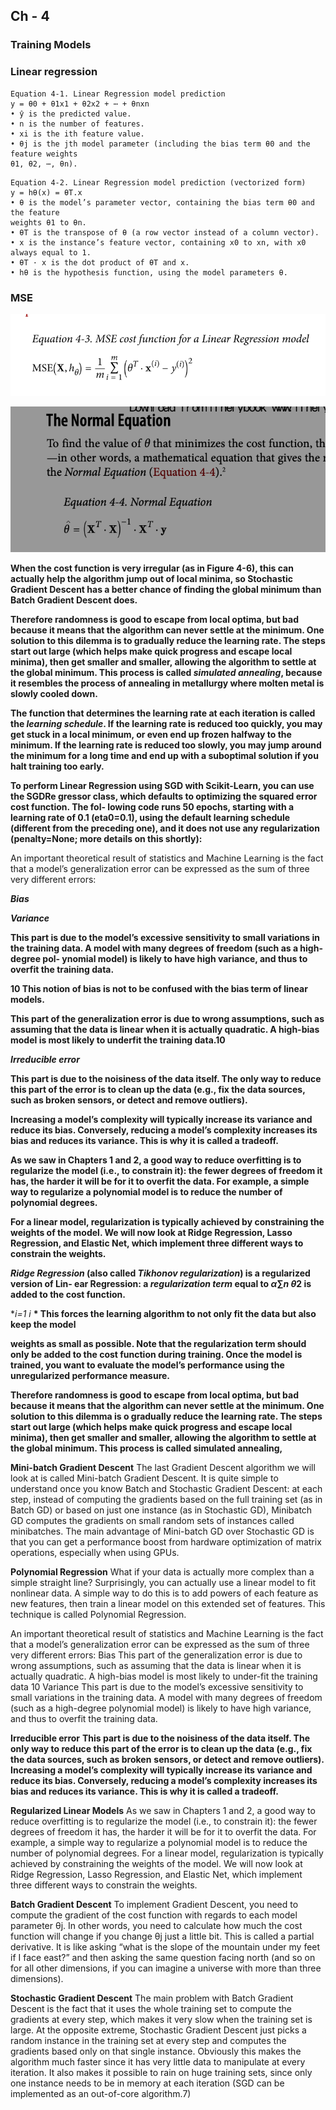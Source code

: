 ## Ch - 4 
### Training Models

### Linear regression 
```
Equation 4-1. Linear Regression model prediction
y = θ0 + θ1x1 + θ2x2 + ⋯ + θnxn
• ŷ is the predicted value.
• n is the number of features.
• xi is the ith feature value.
• θj is the jth model parameter (including the bias term θ0 and the feature weights
θ1, θ2, ⋯, θn).

```

```
Equation 4-2. Linear Regression model prediction (vectorized form)
y = hθ(x) = θT.x
• θ is the model’s parameter vector, containing the bias term θ0 and the feature
weights θ1 to θn.
• θT is the transpose of θ (a row vector instead of a column vector).
• x is the instance’s feature vector, containing x0 to xn, with x0 always equal to 1.
• θT · x is the dot product of θT and x.
• hθ is the hypothesis function, using the model parameters θ.

```


### MSE

![mse equation](mse.png)



![mse equation](normal.png)



**When the cost function is very irregular (as in Figure 4-6), this can actually help the algorithm jump out of local minima, so Stochastic Gradient Descent has a better chance of finding the global minimum than Batch Gradient Descent does.**

**Therefore randomness is good to escape from local optima, but bad because it means that the algorithm can never settle at the minimum. One solution to this dilemma is to gradually reduce the learning rate. The steps start out large (which helps make quick progress and escape local minima), then get smaller and smaller, allowing the algorithm to settle at the global minimum. This process is called *simulated annealing*, because it resembles the process of annealing in metallurgy where molten metal is slowly cooled down.**

**The function that determines the learning rate at each iteration is called the *learning schedule*. If the learning rate is reduced too quickly, you may get stuck in a local minimum, or even end up frozen halfway to the minimum. If the learning rate is reduced too slowly, you may jump around the minimum for a long time and end up with a suboptimal solution if you halt training too early.**

**To perform Linear Regression using SGD with Scikit-Learn, you can use the SGDRe gressor class, which defaults to optimizing the squared error cost function. The fol‐ lowing code runs 50 epochs, starting with a learning rate of 0.1 (eta0=0.1), using the default learning schedule (different from the preceding one), and it does not use any regularization (penalty=None; more details on this shortly):**

An important theoretical result of statistics and Machine Learning is the fact that a model’s generalization error can be expressed as the sum of three very different errors:

***Bias***

***Variance***

**This part is due to the model’s excessive sensitivity to small variations in the training data. A model with many degrees of freedom (such as a high-degree pol‐ ynomial model) is likely to have high variance, and thus to overfit the training data.**

**10 This notion of bias is not to be confused with the bias term of linear models.**

**This part of the generalization error is due to wrong assumptions, such as assuming that the data is linear when it is actually quadratic. A high-bias model is most likely to underfit the training data.10**

***Irreducible error***

**This part is due to the noisiness of the data itself. The only way to reduce this part of the error is to clean up the data (e.g., fix the data sources, such as broken sensors, or detect and remove outliers).**

**Increasing a model’s complexity will typically increase its variance and reduce its bias. Conversely, reducing a model’s complexity increases its bias and reduces its variance. This is why it is called a tradeoff.**

**As we saw in Chapters 1 and 2, a good way to reduce overfitting is to regularize the model (i.e., to constrain it): the fewer degrees of freedom it has, the harder it will be for it to overfit the data. For example, a simple way to regularize a polynomial model is to reduce the number of polynomial degrees.**

**For a linear model, regularization is typically achieved by constraining the weights of the model. We will now look at Ridge Regression, Lasso Regression, and Elastic Net, which implement three different ways to constrain the weights.**

***Ridge Regression* (also called *Tikhonov regularization*) is a regularized version of Lin‐ ear Regression: a *regularization term* equal to *α*∑*n* *θ*2 is added to the cost function.**

***i*=1 *i**
**\* This forces the learning algorithm to not only fit the data but also keep the model**

**weights as small as possible. Note that the regularization term should only be added to the cost function during training. Once the model is trained, you want to evaluate the model’s performance using the unregularized performance measure.**

**Therefore randomness is good to escape from local optima, but bad because it means that the algorithm can never settle at the minimum. One solution to this dilemma is o gradually reduce the learning rate. The steps start out large (which helps make  quick progress and escape local minima), then get smaller and smaller, allowing the algorithm to settle at the global minimum. This process is called simulated annealing,**



**Mini-batch Gradient Descent**
The last Gradient Descent algorithm we will look at is called Mini-batch Gradient Descent. It is quite simple to understand once you know Batch and Stochastic Gradient Descent: at each step, instead of computing the gradients based on the full training set (as in Batch GD) or based on just one instance (as in Stochastic GD), Minibatch GD computes the gradients on small random sets of instances called minibatches. The main advantage of Mini-batch GD over Stochastic GD is that you can get a performance boost from hardware optimization of matrix operations, especially when using GPUs.

**Polynomial Regression**
What if your data is actually more complex than a simple straight line? Surprisingly, you can actually use a linear model to fit nonlinear data. A simple way to do this is to add powers of each feature as new features, then train a linear model on this extended set of features. This technique is called Polynomial Regression.

An important theoretical result of statistics and Machine Learning is the fact that a model’s generalization error can be expressed as the sum of three very different errors:
Bias
This part of the generalization error is due to wrong assumptions, such as assuming that the data is linear when it is actually quadratic. A high-bias model is most
likely to under-fit the training data 10
Variance
This part is due to the model’s excessive sensitivity to small variations in the training data. A model with many degrees of freedom (such as a high-degree polynomial model) is likely to have high variance, and thus to overfit the training data.

**Irreducible error**
**This part is due to the noisiness of the data itself. The only way to reduce this part of the error is to clean up the data (e.g., fix the data sources, such as broken**
**sensors, or detect and remove outliers).**
**Increasing a model’s complexity will typically increase its variance and reduce its bias. Conversely, reducing a model’s complexity increases its bias and reduces its variance. This is why it is called a tradeoff.**

**Regularized Linear Models**
As we saw in Chapters 1 and 2, a good way to reduce overfitting is to regularize the model (i.e., to constrain it): the fewer degrees of freedom it has, the harder it will be for it to overfit the data. For example, a simple way to regularize a polynomial model is to reduce the number of polynomial degrees.
For a linear model, regularization is typically achieved by constraining the weights of the model. We will now look at Ridge Regression, Lasso Regression, and Elastic Net, which implement three different ways to constrain the weights.

**Batch Gradient Descent**
To implement Gradient Descent, you need to compute the gradient of the cost function with regards to each model parameter θj. In other words, you need to calculate how much the cost function will change if you change θj just a little bit. This is called a partial derivative. It is like asking “what is the slope of the mountain under my feet if I face east?” and then asking the same question facing north (and so on for all other
dimensions, if you can imagine a universe with more than three dimensions).

**Stochastic Gradient Descent**
The main problem with Batch Gradient Descent is the fact that it uses the whole training set to compute the gradients at every step, which makes it very slow when the training set is large. At the opposite extreme, Stochastic Gradient Descent just picks a random instance in the training set at every step and computes the gradients based only on that single instance. Obviously this makes the algorithm much faster since it has very little data to manipulate at every iteration. It also makes it possible to rain on huge training sets, since only one instance needs to be in memory at each
iteration (SGD can be implemented as an out-of-core algorithm.7)









